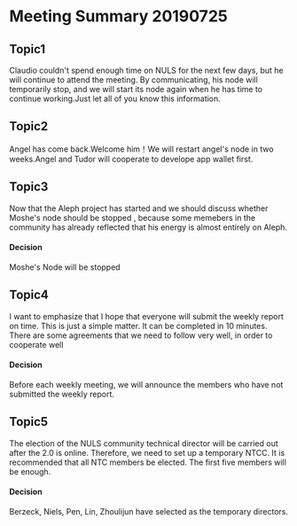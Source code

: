 # Meeting Summary 20190725
## Topic1
Claudio couldn't spend enough time on NULS for the next few days, but he will continue to attend the meeting. By communicating, his node will temporarily stop, and we will start its node again when he has time to continue working.Just let all of you know this information.

## Topic2
Angel has come back.Welcome him！We will restart angel's node in two weeks.Angel and Tudor will cooperate to develope app wallet first.
## Topic3
Now that the Aleph project has started and we should discuss whether Moshe's node should be stopped , because some memebers in the community has already reflected that his energy is almost entirely on Aleph.

#### Decision
Moshe's Node will be stopped
    
## Topic4
I want to emphasize that I hope that everyone will submit the weekly report on time. This is just a simple matter. It can be completed in 10 minutes. There are some agreements that we need to follow very well, in order to cooperate well

#### Decision
Before each weekly meeting, we will announce the members who have not submitted the weekly report.

## Topic5
The election of the NULS community technical director will be carried out after the 2.0 is online. Therefore, we need to set up a temporary NTCC. It is recommended that all NTC members be elected. The first five members will be enough.

#### Decision
Berzeck, Niels, Pen, Lin, Zhoulijun have selected as the temporary directors.
